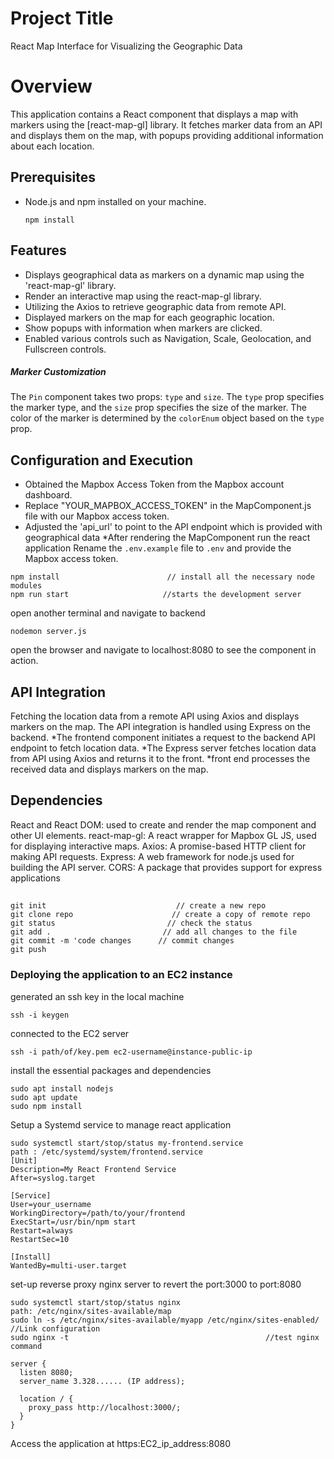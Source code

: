 # Project Title

React Map Interface for Visualizing the Geographic Data

# Overview

This application contains a React component that displays a map with markers using the [react-map-gl] library. It fetches marker data from an API and displays them on the map, with popups providing additional information about each location.

## Prerequisites

* Node.js and npm installed on your machine.
  ```
  npm install
  ```

## Features

* Displays geographical data as markers on a dynamic map using the 'react-map-gl' library.
* Render an interactive map using the react-map-gl library.
* Utilizing the Axios to retrieve geographic data from remote API.
* Displayed markers on the map for each geographic location.
* Show popups with information when markers are clicked.
* Enabled various controls such as Navigation, Scale, Geolocation, and Fullscreen controls.

##### Marker Customization

The `Pin` component takes two props: `type` and `size`. The `type` prop specifies the marker type, and the `size` prop specifies the size of the marker. The color of the marker is determined by the `colorEnum` object based on the `type` prop.


## Configuration and Execution
* Obtained the Mapbox Access Token from the Mapbox account dashboard.
* Replace "YOUR_MAPBOX_ACCESS_TOKEN" in the MapComponent.js file with our Mapbox access token.
* Adjusted the 'api_url' to point to the API endpoint which is provided with geographical data
*After rendering the MapComponent 
run the react application
Rename the `.env.example` file to `.env` and provide the Mapbox access token.
```   
npm install                        // install all the necessary node modules
npm run start                     //starts the development server
```
open another terminal and navigate to backend  
```
nodemon server.js
```
open the browser and navigate to localhost:8080 to see the component in action.


## API Integration
Fetching the location data from a remote API using Axios and displays markers on the map. The API integration is handled using Express on the backend. 
*The frontend component initiates a request to the backend API endpoint to fetch location data.
*The Express server fetches location data from API using Axios and returns it to the front.
*front end processes the received data and displays markers on the map.

## Dependencies
React and React DOM: used to create and render the map component and other UI elements. 
react-map-gl: A react wrapper for Mapbox GL JS, used for displaying interactive maps. 
Axios: A promise-based HTTP client for making API requests.
Express: A web framework for node.js used for building the API server.
CORS: A package that provides support for express applications

## 
```
git init                             // create a new repo
git clone repo                      // create a copy of remote repo
git status                         // check the status
git add .                         // add all changes to the file
git commit -m 'code changes      // commit changes
git push 
```


### Deploying the application to an EC2 instance
generated an ssh key in the local machine
```
ssh -i keygen  
```
connected to the EC2 server
```
ssh -i path/of/key.pem ec2-username@instance-public-ip
```
install the essential packages and dependencies
```
sudo apt install nodejs
sudo apt update
sudo npm install                       
```
Setup a Systemd service to manage react application
```
sudo systemctl start/stop/status my-frontend.service                           
path : /etc/systemd/system/frontend.service
[Unit]
Description=My React Frontend Service
After=syslog.target
 
[Service]
User=your_username
WorkingDirectory=/path/to/your/frontend
ExecStart=/usr/bin/npm start
Restart=always
RestartSec=10
 
[Install]
WantedBy=multi-user.target
```

set-up reverse proxy nginx server to revert the port:3000 to port:8080
```
sudo systemctl start/stop/status nginx
path: /etc/nginx/sites-available/map
sudo ln -s /etc/nginx/sites-available/myapp /etc/nginx/sites-enabled/        //Link configuration 
sudo nginx -t                                            //test nginx command

server {
  listen 8080;
  server_name 3.328...... (IP address);

  location / {
    proxy_pass http://localhost:3000/;
  }
}
``````
Access the application at https:EC2_ip_address:8080
